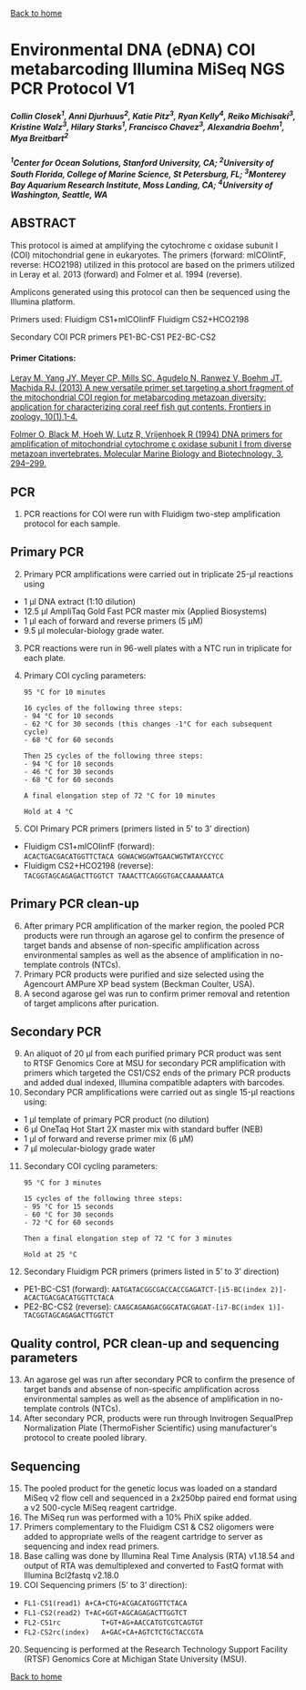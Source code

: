 [Back to home](index.md)

# Environmental DNA (eDNA) COI metabarcoding Illumina MiSeq NGS PCR Protocol V1
##### Collin Closek<sup>1</sup>, Anni Djurhuus<sup>2</sup>, Katie Pitz<sup>3</sup>, Ryan Kelly<sup>4</sup>, Reiko Michisaki<sup>3</sup>, Kristine Walz<sup>3</sup>, Hilary Starks<sup>1</sup>, Francisco Chavez<sup>3</sup>, Alexandria Boehm<sup>1</sup>, Mya Breitbart<sup>2</sup>
##### <sup>1</sup>Center for Ocean Solutions, Stanford University, CA; <sup>2</sup>University of South Florida, College of Marine Science, St Petersburg, FL; <sup>3</sup>Monterey Bay Aquarium Research Institute, Moss Landing, CA; <sup>4</sup>University of Washington, Seattle, WA

## ABSTRACT
This protocol is aimed at amplifying the cytochrome c oxidase subunit I (COI) mitochondrial gene in eukaryotes. The primers (forward: mlCOIintF, reverse: HCO2198) utilized in this protocol are based on the primers utilized in Leray et al. 2013 (forward) and Folmer et al. 1994 (reverse).

Amplicons generated using this protocol can then be sequenced using the Illumina platform.
 
Primers used:
Fluidigm CS1+mlCOIinfF
Fluidigm CS2+HCO2198
 
Secondary COI PCR primers
PE1-BC-CS1
PE2-BC-CS2 

#### Primer Citations:
[Leray M, Yang JY, Meyer CP, Mills SC, Agudelo N, Ranwez V, Boehm JT, Machida RJ. (2013) A new versatile primer set targeting a short fragment of the mitochondrial COI region for metabarcoding metazoan diversity: application for characterizing coral reef fish gut contents. Frontiers in zoology, 10(1),1-4.](https://frontiersinzoology.biomedcentral.com/articles/10.1186/1742-9994-10-34)

[Folmer O, Black M, Hoeh W, Lutz R, Vrijenhoek R (1994) DNA primers for amplification of mitochondrial cytochrome c oxidase subunit I from diverse metazoan invertebrates. Molecular Marine Biology and Biotechnology, 3, 294–299.](https://www.mbari.org/wp-content/uploads/2016/01/Folmer_94MMBB.pdf)


## PCR
1. PCR reactions for COI were run with Fluidigm two-step amplification protocol for each sample.

## Primary PCR
2. Primary PCR amplifications were carried out in triplicate 25-μl reactions using 
- 1 μl DNA extract (1:10 dilution)
- 12.5 μl AmpliTaq Gold Fast PCR master mix (Applied Biosystems)
- 1 μl each of forward and reverse primers (5 μM) 
- 9.5 μl molecular-biology grade water.

3. PCR reactions were run in 96-well plates with a NTC run in triplicate for each plate.
4. Primary COI cycling parameters:

    ````
    95 °C for 10 minutes
    
    16 cycles of the following three steps:
    - 94 °C for 10 seconds
    - 62 °C for 30 seconds (this changes -1°C for each subsequent cycle)
    - 68 °C for 60 seconds
    
    Then 25 cycles of the following three steps:
    - 94 °C for 10 seconds
    - 46 °C for 30 seconds
    - 68 °C for 60 seconds
    
    A final elongation step of 72 °C for 10 minutes
    
    Hold at 4 °C
    ````


5. COI Primary PCR primers (primers listed in 5’ to 3’ direction)
- Fluidigm CS1+mlCOIinfF (forward):
`ACACTGACGACATGGTTCTACA GGWACWGGWTGAACWGTWTAYCCYCC`
- Fluidigm CS2+HCO2198 (reverse):
`TACGGTAGCAGAGACTTGGTCT TAAACTTCAGGGTGACCAAAAAATCA`


## Primary PCR clean-up
6. After primary PCR amplification of the marker region, the pooled PCR products were run through an agarose gel to confirm the presence of target bands and absense of non-specific amplification across environmental samples as well as the absence of amplification in no-template controls (NTCs).
7. Primary PCR products were purified and size selected using the Agencourt AMPure XP bead system (Beckman Coulter, USA). 
8. A second agarose gel was run to confirm primer removal and retention of target amplicons after purication.

## Secondary PCR
9. An aliquot of 20 μl from each purified primary PCR product was sent to RTSF Genomics Core at MSU for secondary PCR amplification with primers which targeted the CS1/CS2 ends of the primary PCR products and added dual indexed, Illumina compatible adapters with barcodes. 
10. Secondary PCR amplifications were carried out as single 15-μl reactions using:
- 1 μl template of primary PCR product (no dilution) 
- 6 μl OneTaq Hot Start 2X master mix with standard buffer (NEB)
- 1 μl of forward and reverse primer mix (6 μM) 
- 7 μl molecular-biology grade water 

11. Secondary COI cycling parameters:

    ```
    95 °C for 3 minutes 
    
    15 cycles of the following three steps:
    - 95 °C for 15 seconds 
    - 60 °C for 30 seconds 
    - 72 °C for 60 seconds 
    
    Then a final elongation step of 72 °C for 3 minutes 
    
    Hold at 25 °C
    ```

12. Secondary Fluidigm PCR primers (primers listed in 5’ to 3’ direction)
- PE1-BC-CS1 (forward):
`AATGATACGGCGACCACCGAGATCT-[i5-BC(index 2)]-ACACTGACGACATGGTTCTACA`
- PE2-BC-CS2 (reverse):
`CAAGCAGAAGACGGCATACGAGAT-[i7-BC(index 1)]-TACGGTAGCAGAGACTTGGTCT`

## Quality control, PCR clean-up and sequencing parameters
13. An agarose gel was run after secondary PCR to confirm the presence of target bands and absense of non-specific amplification across environmental samples as well as the absence of amplification in no-template controls (NTCs).
14. After secondary PCR, products were run through Invitrogen SequalPrep Normalization Plate (ThermoFisher Scientific) using manufacturer's protocol to create pooled library.

## Sequencing
15. The pooled product for the genetic locus was loaded on a standard MiSeq v2 flow cell and sequenced in a 2x250bp paired end format using a v2 500-cycle MiSeq reagent cartridge.
16. The MiSeq run was performed with a 10% PhiX spike added.
17. Primers complementary to the Fluidigm CS1 & CS2 oligomers were added to appropriate wells of the reagent cartridge to server as sequencing and index read primers.
18. Base calling was done by Illumina Real Time Analysis (RTA) v1.18.54 and output of RTA was demultiplexed and converted to FastQ format with Illumina Bcl2fastq v2.18.0 
19. COI Sequencing primers (5’ to 3’ direction):
- `FL1-CS1(read1) A+CA+CTG+ACGACATGGTTCTACA`
- `FL1-CS2(read2) T+AC+GGT+AGCAGAGACTTGGTCT`
- `FL2-CS1rc          T+GT+AG+AACCATGTCGTCAGTGT`
- `FL2-CS2rc(index)   A+GAC+CA+AGTCTCTGCTACCGTA`
20. Sequencing is performed at the Research Technology Support Facility (RTSF) Genomics Core at Michigan State University (MSU).

[Back to home](index.md)
